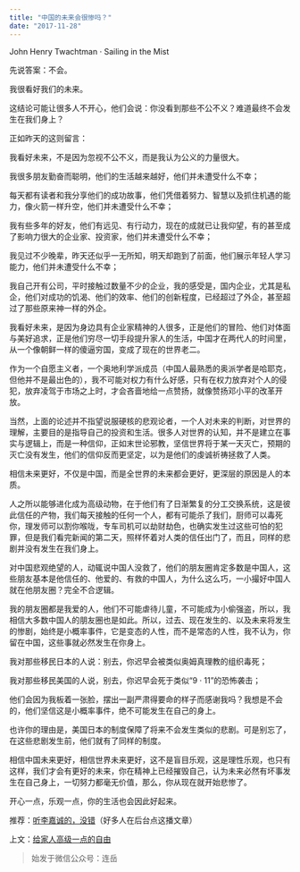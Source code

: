 ```yaml
---
title: "中国的未来会很惨吗？"
date: "2017-11-28"
---
```


John Henry Twachtman · Sailing in the Mist

先说答案：不会。

我很看好我们的未来。

这结论可能让很多人不开心，他们会说：你没看到那些不公不义？难道最终不会发生在我们身上？

正如昨天的这则留言：

我看好未来，不是因为忽视不公不义，而是我认为公义的力量很大。

我很多朋友勤奋而聪明，他们的生活越来越好，他们并未遭受什么不幸；

每天都有读者和我分享他们的成功故事，他们凭借着努力、智慧以及抓住机遇的能力，像火箭一样升空，他们并未遭受什么不幸；

我有些多年的好友，他们有远见、有行动力，现在的成就已让我仰望，有的甚至成了影响力很大的企业家、投资家，他们并未遭受什么不幸；

我见过不少晚辈，昨天还似乎一无所知，明天却跑到了前面，他们展示年轻人学习能力，他们并未遭受什么不幸；

我自己开有公司，平时接触过数量不少的企业，我的感受是，国内企业，尤其是私企，他们对成功的饥渴、他们的效率、他们的创新程度，已经超过了外企，甚至超过了那些原来神一样的外企。

我看好未来，是因为身边具有企业家精神的人很多，正是他们的冒险、他们对体面与美好追求，正是他们穷尽一切手段提升家人的生活，中国才在两代人的时间里，从一个像朝鲜一样的傻逼穷国，变成了现在的世界老二。

作为一个自愿主义者，一个奥地利学派成员（中国人最熟悉的奥派学者是哈耶克，但他并不是最出色的），我不可能对权力有什么好感，只有在权力放弃对个人的侵犯，放弃凌驾于市场之上时，才会吝啬地给一点赞扬，就像赞扬邓小平的改革开放。

当然，上面的论述并不指望说服硬核的悲观论者，一个人对未来的判断，对世界的理解，主要目的是指导自己的投资和生活。很多人对世界的认知，并不是建立在事实与逻辑上，而是一种信仰，正如末世论邪教，坚信世界将于某一天灭亡，预期的灭亡没有发生，他们的信仰反而更坚定，以为是他们的虔诚祈祷拯救了人类。

相信未来更好，不仅是中国，而是全世界的未来都会更好，更深层的原因是人的本质。

人之所以能够进化成为高级动物，在于他们有了日渐繁复的分工交换系统，这是彼此信任的产物，我们每天接触的任何一个人，都有可能杀了我们，厨师可以毒死你，理发师可以割你喉咙，专车司机可以劫财劫色，也确实发生过这些可怕的犯罪，但是我们看完新闻的第二天，照样怀着对人类的信任出门了，而且，同样的悲剧并没有发生在我们身上。

对中国悲观绝望的人，动辄说中国人没救了，他们的朋友圈肯定多数是中国人，这些朋友基本是他信任的、他爱的、有救的中国人，为什么这么巧，一小撮好中国人就在他朋友圈？完全不合逻辑。

我的朋友圈都是我爱的人，他们不可能虐待儿童，不可能成为小偷强盗，所以，我相信大多数中国人的朋友圈也是如此。所以，过去、现在发生的、以及未来将发生的惨剧，始终是小概率事件，它是变态的人性，而不是常态的人性，我不认为，你留在中国，这些事就必然发生在你身上。

我对那些移民日本的人说：别去，你迟早会被类似奥姆真理教的组织毒死；

我对那些移民美国的人说，别去，你迟早会死于类似“9 · 11”的恐怖袭击；

他们会因为我板着一张脸，摆出一副严肃得要命的样子而感谢我吗？我想是不会的，他们坚信这是小概率事件，绝不可能发生在自己的身上。

也许你的理由是，美国日本的制度保障了将来不会发生类似的悲剧。可是别忘了，在这些悲剧发生前，他们就有了同样的制度。

相信中国未来更好，相信世界未来更好，这不是盲目乐观，这是理性乐观，也只有这样，我们才会有更好的未来，你在精神上已经摧毁自己，认为未来必然有坏事发生在自己身上，一切努力都毫无价值，那么，你从现在就开始悲惨了。

开心一点，乐观一点，你的生活也会因此好起来。

推荐：[听李嘉诚的，没错](http://mp.weixin.qq.com/s?__biz=MjM5NDU0Mjk2MQ==&mid=2651622906&idx=1&sn=f20e0b306c709edff055a6626e496c15&chksm=bd7e09e48a0980f27dea0c3a0dfa5e1c8f65f65ef5bd286f8ce41d2bca5d5268b04b4d60c546&scene=21#wechat_redirect)（好多人在后台点这播文章）

上文：[给家人高级一点的自由](http://mp.weixin.qq.com/s?__biz=MjM5NDU0Mjk2MQ==&mid=2651624204&idx=1&sn=1d76509be1157c474071859738b64d0f&chksm=bd7e17128a099e044cc386fcddede66a273e4a7d9d630227d2e96605b214f22fc39777ef8c7e&scene=21#wechat_redirect)

> 始发于微信公众号：连岳

